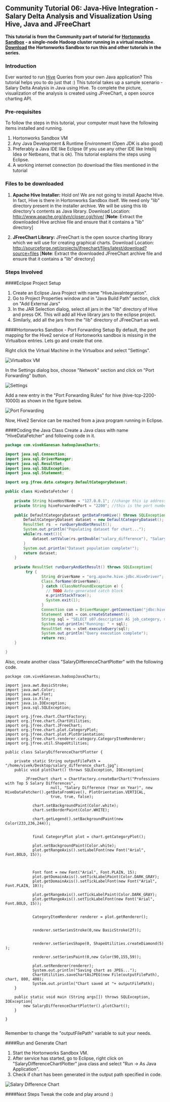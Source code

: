 ## Community Tutorial 06: Java-Hive Integration - Salary Delta Analysis and Visualization Using Hive, Java and JFreeChart

**This tutorial is from the Community part of tutorial for [Hortonworks Sandbox](http://hortonworks.com/products/sandbox) - a single-node Hadoop cluster running in a virtual machine. [Download](http://hortonworks.com/products/sandbox) the Hortonworks Sandbox to run this and other tutorials in the series.**

### Introduction

Ever wanted to run [Hive](http://hive.apache.org "Hive") Queries from your own Java application? This tutorial helps you to do just that :) This tutorial takes up a sample scenario - Salary Delta Analysis in Java using Hive. To complete the picture, visualization of the analysis is created using JFreeChart, a open source charting API.

### Pre-requisites

To follow the steps in this tutorial, your computer must have the following items installed and running.

1. Hortonworks Sandbox VM
2. Any Java Development & Runtime Environment (Open JDK is also good)
3. Preferably a Java IDE like Eclipse (If you use any other IDE like Intellij Idea or Netbeans, that is ok).  This tutorial explains the steps using Eclipse.
4. A working internet connection (to download the files mentioned in the tutorial

### Files to be downloaded

1. **Apache Hive Installer:**  Hold on! We are not going to install Apache Hive.  In fact, Hive is there in Hortonworks Sandbox itself.  We need only "lib" directory present in the installer archive.  We will be using this lib directory's contents as Java library. Download Location: <http://www.apache.org/dyn/closer.cgi/hive/>  \[**Note**: Extract the downloaded Hive archive file and ensure that it contains a "lib" directory\]

2. **JFreeChart Library:** JFreeChart is the open source charting library which we will use for creating graphical charts. Download Location: <http://sourceforge.net/projects/jfreechart/files/latest/download?source=files> \[**Note**: Extract the downloaded JFreeChart archive file and ensure that it contains a "lib" directory\]

### Steps Involved
####Eclipse Project Setup
1. Create an Eclipse Java Project with name "HiveJavaIntegration".
2. Go to Project Properties window and in "Java Build Path" section, click on "Add External Jars"
3. In the JAR Selection dialog, select all jars in the "lib" directory of Hive and press OK.  This will add all Hive library jars to the eclipse project.
4. Similarly, add all the jars from the "lib" directory of JFreeChart as well.

####Hortonworks Sandbox - Port Forwarding Setup
By default, the port mapping for the Hive2 service of Hortonworks sandbox is missing in the Virtualbox entries.  Lets go and create that one.

Right click the Virtual Machine in the Virtualbox and select "Settings".

![Virtualbox VM](images/tutorial-06/1_screenshot_virtualbox.jpg "Virtualbox VM")

In the Settings dialog box, choose "Network" section and click on "Port Forwarding" button.

![Settings](images/tutorial-06/2_screenshot_vm_settings.jpg "Settings")

Add a new entry in the "Port Forwarding Rules" for hive (hive-tcp-2200-10000) as shown in the figure below.

![Port Forwarding](images/tutorial-06/3_screenshot_port_forwarding.jpg "Port Forwarding")

Now, Hive2 Service can be reached from a java program running in Eclipse.

####Coding the Java Class
Create a Java class with name "HiveDataFetcher" and following code in it.

```java
package com.vivekGanesan.hadoopJavaCharts;

import java.sql.Connection;
import java.sql.DriverManager;
import java.sql.ResultSet;
import java.sql.SQLException;
import java.sql.Statement;

import org.jfree.data.category.DefaultCategoryDataset;

public class HiveDataFetcher {
    
	private String hiveHostName = "127.0.0.1"; //change this ip address if required
	private String hiveForwardedPort = "2200"; //this is the port number, which is configured to forward to Sandbox's 10000 port
	
	public DefaultCategoryDataset getDataFromHive() throws SQLException{
		DefaultCategoryDataset dataset = new DefaultCategoryDataset();
		ResultSet rs  = runQueryAndGetResult();
		System.out.println("Populating dataset for chart...");
		while(rs.next()){
			dataset.setValue(rs.getDouble("salary_difference"), "Salary Change", rs.getString("job_category"));
		}
		System.out.println("Dataset population complete!");
		return dataset;
	}
	
	private ResultSet runQueryAndGetResult() throws SQLException{
		 try {
			    String driverName = "org.apache.hive.jdbc.HiveDriver";
				Class.forName(driverName);
			    } catch (ClassNotFoundException e) {
			      // TODO Auto-generated catch block
			      e.printStackTrace();
			      System.exit(1);
			    }
			    Connection con = DriverManager.getConnection("jdbc:hive2://"+hiveHostName + ":" +hiveForwardedPort + "/default", "", "");
			    Statement stmt = con.createStatement();
			    String sql = "SELECT s07.description AS job_category, s07.salary , s08.salary ,  (s08.salary - s07.salary) AS salary_difference FROM  sample_07 s07 JOIN sample_08 s08 ON ( s07.code = s08.code) WHERE s07.salary < s08.salary SORT BY s08.salary-s07.salary DESC LIMIT 5";
			    System.out.println("Running: " + sql);
			    ResultSet res = stmt.executeQuery(sql);		
			    System.out.println("Query execution complete");
			    return res;
	}

}


```

Also, create another class "SalaryDifferenceChartPlotter" with the following code.

```
package com.vivekGanesan.hadoopJavaCharts;

import java.awt.BasicStroke;
import java.awt.Color;
import java.awt.Font;
import java.io.File;
import java.io.IOException;
import java.sql.SQLException;

import org.jfree.chart.ChartFactory;
import org.jfree.chart.ChartUtilities;
import org.jfree.chart.JFreeChart;
import org.jfree.chart.plot.CategoryPlot;
import org.jfree.chart.plot.PlotOrientation;
import org.jfree.chart.renderer.category.CategoryItemRenderer;
import org.jfree.util.ShapeUtilities;

public class SalaryDifferenceChartPlotter {
    
	private static String outputFilePath = "/home/vivek/Desktop/salary_difference_chart.jpg";
	public void plotChart() throws SQLException, IOException{
		
		 JFreeChart chart = ChartFactory.createBarChart("Professions with Top 5 Salary Differences",
	                null, "Salary Difference (Year on Year)", new HiveDataFetcher().getDataFromHive(), PlotOrientation.VERTICAL,
	                true, true, false);

	        chart.setBackgroundPaint(Color.white);
	        chart.setBorderPaint(Color.WHITE);

	        chart.getLegend().setBackgroundPaint(new Color(233,236,244));


	        final CategoryPlot plot = chart.getCategoryPlot();

	        plot.setBackgroundPaint(Color.white);
	        plot.getRangeAxis().setLabelFont(new Font("Arial", Font.BOLD, 15));



	        Font font = new Font("Arial", Font.PLAIN, 15);
	        plot.getDomainAxis().setTickLabelPaint(Color.DARK_GRAY);
	        plot.getDomainAxis().setTickLabelFont(new Font("Arial", Font.PLAIN, 10));

	        plot.getRangeAxis().setTickLabelPaint(Color.DARK_GRAY);
	        plot.getRangeAxis().setTickLabelFont(new Font("Arial", Font.BOLD, 15));


	        CategoryItemRenderer renderer = plot.getRenderer();


	        renderer.setSeriesStroke(0,new BasicStroke(2f));
	        
        
	        renderer.setSeriesShape(0, ShapeUtilities.createDiamond(5) );
	        
	        renderer.setSeriesPaint(0,new Color(90,155,59));
	       
	        plot.setRenderer(renderer);
	        System.out.println("Saving chart as JPEG...");
	        ChartUtilities.saveChartAsJPEG(new File(outputFilePath), chart, 800, 400);
	        System.out.println("Chart saved at "+ outputFilePath);
	}
	
	public static void main (String args[]) throws SQLException, IOException{
		new SalaryDifferenceChartPlotter().plotChart();
	}

}


```

Remember to change the "outputFilePath" variable to suit your needs.

####Run and Generate Chart
1. Start the Hortonworks Sandbox VM.
2. After service has started, go to Eclipse, right click on "SalaryDifferenceChartPlotter" java class and select "Run -> As Java Application".
3. Check if chart has been generated in the output path specified in code.

![Salary Difference Chart](images/tutorial-06/salary_difference_chart.jpg "Salary Difference Chart")

####Next Steps
Tweak the code and play around :)

